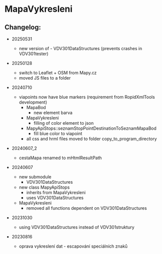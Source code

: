 # MapaVykresleni

## Changelog:
- 20250531
    - new version of - VDV301DataStructures (prevents crashes in VDV301tester)
- 20250128
    - switch to Leaflet + OSM from Mapy.cz
    - moved JS files to a folder
- 20240710
    - viapoints now have blue markers (requirement from RopidXmlTools development)
        - MapaBod
            - new element barva
        - MapaVykresleni
            - filling of color element to json
        - MapyApiStops::seznamStopPointDestinationToSeznamMapaBod
            - fill blue color to viapoint
        - all css and hrml files moved to folder copy_to_program_directory

- 20240607_2
    - cestaMapa renamed to mHtmlResultPath
- 20240607
    - new submodule 
        - VDV301DataStructures
    - new class MapyApiStops
        - inherits from MapaVykresleni
        - uses VDV301DataStructures
    - MapaVykresleni
        - removed all functions dependent on VDV301DataStructures
- 20231030
    - using VDV301DataStructures instead of VDV301struktury
- 20230816
    - oprava vykreslení dat - escapování speciálních znaků

